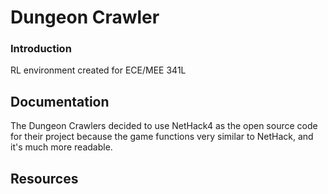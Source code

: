 # Dungeon Crawler
### Introduction
RL environment created for ECE/MEE 341L

## Documentation
The Dungeon Crawlers decided to use NetHack4 as the open source code for their project because the game functions very similar to NetHack, and it's much more readable.

## Resources

